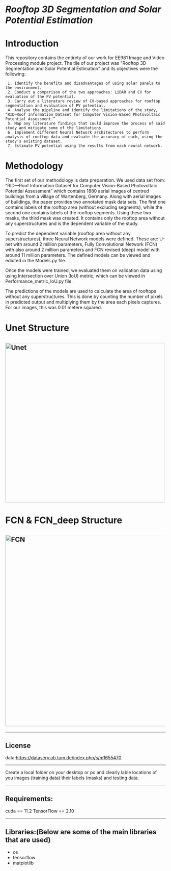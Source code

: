 # *Rooftop 3D Segmentation and Solar Potential Estimation* 
# Introduction
This repository contains the entirety of our work for EE981 Image and Video Processing module project. The tile of our project was "Rooftop 3D Segmentation and Solar Potential Estimation" and its objectives were the following: 

     1. Identify the benefits and disadvantages of using solar panels to the environment.  
     2. Conduct a comparison of the two approaches: LiDAR and CV for evaluation of the PV potential.  
     3. Carry out a literature review of CV-based approaches for rooftop segmentation and evaluation of PV potential.  
     4. Analyse the pipeline and identify the limitations of the study, “RID—Roof Information Dataset for Computer Vision-Based Photovoltaic Potential Assessment.”  
     5. Map any literature findings that could improve the process of said study and mitigate some of the limitations.  
     6. Implement different Neural Network architectures to perform analysis of rooftop data and evaluate the accuracy of each, using the study’s existing dataset.    
     7. Estimate PV potential using the results from each neural network.  

# Methodology
The first set of our methodology is data preparation. We used data set from: “RID—Roof Information Dataset for Computer Vision-Based Photovoltaic Potential Assessment” which contains 1880 aerial images of centred buildings from a village of Wartenberg, Germany. Along with aerial images of buildings, the paper provides two annotated mask data sets. The first one contains labels of the rooftop area (without excluding segments), while the second one contains labels of the rooftop segments. Using these two masks, the third mask was created. It contains only the rooftop area without any superstructures and is the dependent variable of the study.

To predict the dependent variable (rooftop area without any superstructures), three Neural Network models were defined. These are: U-net with around 2 million parameters, Fully Convolutional Network (FCN) with also around 2 million parameters and FCN revised (deep) model with around 11 million parameters. The defined models can be viewed and edioted in the Models.py file.

Once the models were trained, we evaluated them on validation data using using Intersection over Union (IoU) metric, which can be viewed in Performance_metric_IoU.py file.

The predictions of the models are used to calculate the area of rooftops without any superstructures. This is done by counting the number of pixels in predicted output and multiplying them by the area each pixels captures. For our images, this was 0.01 metere squared.

# Unet Structure
<img src="https://lmb.informatik.uni-freiburg.de/people/ronneber/u-net/u-net-architecture.png" 
     alt="Unet" 
     width="500" />
---
# FCN & FCN_deep Structure
<img src="https://discuss.pytorch.org/uploads/default/32008b38be5d436b1c0193c8aaa655d13d5ecda7" 
     alt="FCN" 
     width="600" />
---

---
<a id="license"></a>
## License
data:https://dataserv.ub.tum.de/index.php/s/m1655470. 

---

Create a local folder on your desktop or pc and clearly lable locations of you images (training data) their labels (masks) and testing data.

---

## Requirements: 
cuda == 11.2
TensorFlow == 2.10

---

## Libraries:(Below are some of the main libraries that are used)
- os
- tensorflow
- matplotlib
